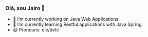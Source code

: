 ### Olá, sou Jairo 👋

- 🔭 I’m currently working on Java Web Applications.
- 🌱 I’m currently learning Restful applications with Java Spring.
- 😄 Pronouns: ele/dele


